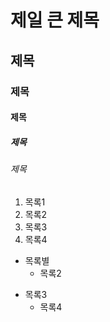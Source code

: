 # 제일 큰 제목
## 제목
### 제목
#### 제목
##### 제목
###### 제목

1. 목록1
2. 목록2
3. 목록3
4. 목록4

* 목록별
  * 목록2

- 목록3
  - 목록4

